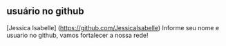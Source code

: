 ## usuário no github

[Jessica Isabelle] (https://github.com/JessicaIsabelle)
Informe seu nome e usuario no github, vamos fortalecer a nossa rede!